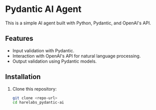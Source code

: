 # Pydantic AI Agent

This is a simple AI agent built with Python, Pydantic, and OpenAI's API.

## Features
- Input validation with Pydantic.
- Interaction with OpenAI's API for natural language processing.
- Output validation using Pydantic models.

## Installation

1. Clone this repository:
   ```bash
   git clone <repo-url>
   cd harelabs_pydantic-ai
